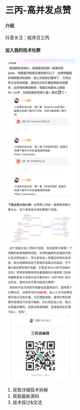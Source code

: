 # 三丙-高并发点赞

#### 介绍
抖音关注：程序员三丙

#### 加入我的技术社群
![输入图片说明](B21E1EB7-14F4-4C98-84A6-113A3F4CE359-42375-000031E5F79CC0F2.jpeg)
1.  获取详细技术拆解
2.  获取最新源码
3.  技术探讨&交流

